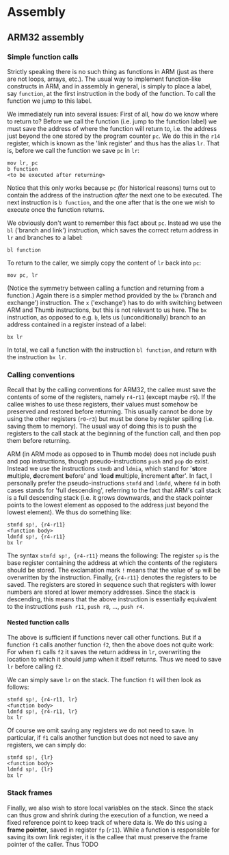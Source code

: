 # Assembly

## ARM32 assembly

### Simple function calls

Strictly speaking there is no such thing as functions in ARM (just as there are not loops, arrays, etc.). The usual way to implement function-like constructs in ARM, and in assembly in general, is simply to place a label, say `function`, at the first instruction in the body of the function. To call the function we jump to this label.

We immediately run into several issues: First of all, how do we know where to return to? Before we call the function (i.e. jump to the function label) we must save the address of where the function will return to, i.e. the address just beyond the one stored by the program counter `pc`. We do this in the `r14` register, which is known as the 'link register' and thus has the alias `lr`. That is, before we call the function we save `pc` in `lr`:

    mov lr, pc
    b function
    <to be executed after returning>

Notice that this only works because `pc` (for historical reasons) turns out to contain the address of the instruction *after* the next one to be executed. The next instruction is `b function`, and the one after that is the one we wish to execute once the function returns.

We obviously don't want to remember this fact about `pc`. Instead we use the `bl` ('branch and link') instruction, which saves the correct return address in `lr` and branches to a label:

    bl function

To return to the caller, we simply copy the content of `lr` back into `pc`:

    mov pc, lr

(Notice the symmetry between calling a function and returning from a function.) Again there is a simpler method provided by the `bx` ('branch and exchange') instruction. The `x` ('exchange') has to do with switching between ARM and Thumb instructions, but this is not relevant to us here. The `bx` instruction, as opposed to e.g. `b`, lets us (unconditionally) branch to an address contained in a register instead of a label:

    bx lr

In total, we call a function with the instruction `bl function`, and return with the instruction `bx lr`.


### Calling conventions

Recall that by the calling conventions for ARM32, the callee must save the contents of some of the registers, namely `r4`-`r11` (except maybe `r9`). If the callee wishes to use these registers, their values must somehow be preserved and restored before returning. This usually cannot be done by using the other registers (`r0`-`r3`) but must be done by register spilling (i.e. saving them to memory). The usual way of doing this is to push the registers to the call stack at the beginning of the function call, and then pop them before returning.

ARM (in ARM mode as opposed to in Thumb mode) does not include push and pop instructions, though pseudo-instructions `push` and `pop` do exist. Instead we use the instructions `stmdb` and `ldmia`, which stand for '**st**ore **m**ultiple, **d**ecrement **b**efore' and '**l**oa**d** **m**ultiple, **i**ncrement **a**fter'. In fact, I personally prefer the pseudo-instructions `stmfd` and `ldmfd`, where `fd` in both cases stands for 'full descending', referring to the fact that ARM's call stack is a full descending stack (i.e. it grows downwards, and the stack pointer points to the lowest element as opposed to the address just beyond the lowest element). We thus do something like:

    stmfd sp!, {r4-r11}
    <function body>
    ldmfd sp!, {r4-r11}
    bx lr

The syntax `stmfd sp!, {r4-r11}` means the following: The register `sp` is the base register containing the address at which the contents of the registers should be stored. The exclamation mark `!` means that the value of `sp` will be overwritten by the instruction. Finally, `{r4-r11}` denotes the registers to be saved. The registers are stored in sequence such that registers with lower numbers are stored at lower memory addresses. Since the stack is descending, this means that the above instruction is essentially equivalent to the instructions `push r11`, `push r8`, ..., `push r4`.


#### Nested function calls

The above is sufficient if functions never call other functions. But if a function `f1` calls another function `f2`, then the above does not quite work: For when `f1` calls `f2` it saves the return address in `lr`, overwriting the location to which it should jump when it itself returns. Thus we need to save `lr` before calling `f2`.

We can simply save `lr` on the stack. The function `f1` will then look as follows:

    stmfd sp!, {r4-r11, lr}
    <function body>
    ldmfd sp!, {r4-r11, lr}
    bx lr

Of course we omit saving any registers we do not need to save. In particular, if `f1` calls another function but does not need to save any registers, we can simply do:

    stmfd sp!, {lr}
    <function body>
    ldmfd sp!, {lr}
    bx lr


### Stack frames

Finally, we also wish to store local variables on the stack. Since the stack can thus grow and shrink during the execution of a function, we need a fixed reference point to keep track of where data is. We do this using a **frame pointer**, saved in register `fp` (`r11`). While a function is responsible for saving its own link register, it is the callee that must preserve the frame pointer of the caller. Thus TODO